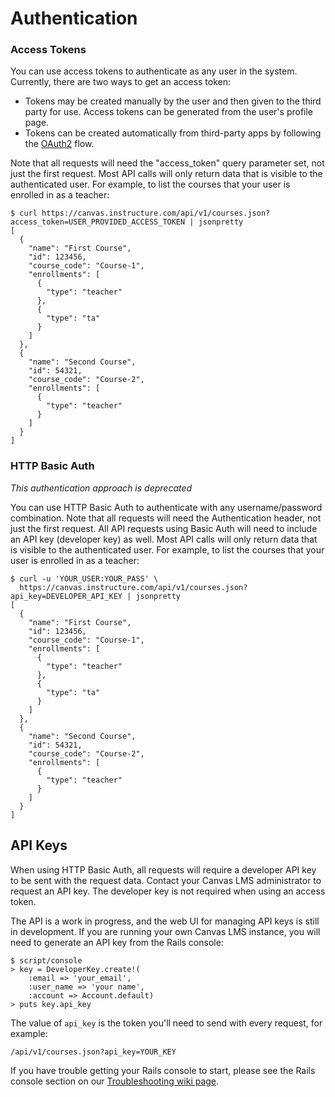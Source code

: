 Authentication
==============

### Access Tokens

You can use access tokens to authenticate as any user in the system.
Currently, there are two ways to get an access token:

  * Tokens may be created manually by the user and then given to
the third party for use.  Access tokens can be generated from the user's
profile page.
  * Tokens can be created automatically from third-party apps by
    following the <a href="oauth.html">OAuth2</a> flow.

Note that all requests will need the
"access_token" query parameter set, not just the first request.
Most API calls will only return data that is visible to the
authenticated user.  For example, to list the courses that
your user is enrolled in as a teacher:

    $ curl https://canvas.instructure.com/api/v1/courses.json?access_token=USER_PROVIDED_ACCESS_TOKEN | jsonpretty
    [
      {
        "name": "First Course",
        "id": 123456,
        "course_code": "Course-1",
        "enrollments": [
          {
            "type": "teacher"
          },
          {
            "type": "ta"
          }
        ]
      },
      {
        "name": "Second Course",
        "id": 54321,
        "course_code": "Course-2",
        "enrollments": [
          {
            "type": "teacher"
          }
        ]
      }
    ]

### HTTP Basic Auth

*This authentication approach is deprecated*

You can use HTTP Basic Auth to authenticate with any username/password
combination. Note that all requests will need the Authentication header,
not just the first request. All API requests using Basic Auth will need
to include an API key (developer key) as well. Most API calls will only
return data that is visible to the authenticated user. For example, to
list the courses that your user is enrolled in as a teacher:

    $ curl -u 'YOUR_USER:YOUR_PASS' \
      https://canvas.instructure.com/api/v1/courses.json?api_key=DEVELOPER_API_KEY | jsonpretty
    [
      {
        "name": "First Course",
        "id": 123456,
        "course_code": "Course-1",
        "enrollments": [
          {
            "type": "teacher"
          },
          {
            "type": "ta"
          }
        ]
      },
      {
        "name": "Second Course",
        "id": 54321,
        "course_code": "Course-2",
        "enrollments": [
          {
            "type": "teacher"
          }
        ]
      }
    ]

API Keys
--------

When using HTTP Basic Auth, all requests will require a developer API
key to be sent with the request data. Contact your Canvas LMS
administrator to request an API key. The developer key is not required
when using an access token.

The API is a work in progress, and the web UI for managing API keys is
still in development. If you are running your own Canvas LMS instance,
you will need to generate an API key from the Rails console:

    $ script/console
    > key = DeveloperKey.create!(
        :email => 'your_email',
        :user_name => 'your name',
        :account => Account.default)
    > puts key.api_key

The value of `api_key` is the token you'll need to send with every
request, for example:

    /api/v1/courses.json?api_key=YOUR_KEY

If you have trouble getting your Rails console to start, please see the
Rails console section on our <a href="https://github.com/instructure/canvas-lms/wiki/Troubleshooting">Troubleshooting wiki page</a>.
